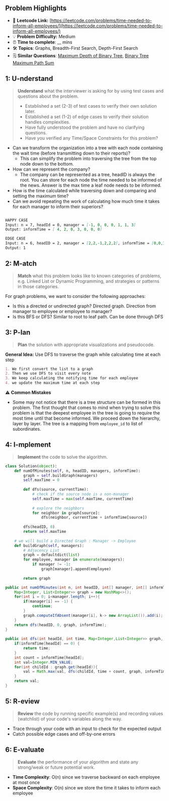 ## Problem Highlights

* 🔗 **Leetcode Link:** [https://leetcode.com/problems/time-needed-to-inform-all-employees/](https://leetcode.com/problems/time-needed-to-inform-all-employees/) 
* 💡 **Problem Difficulty:** Medium
* ⏰ **Time to complete**: __ mins
* 🛠️ **Topics**: Graphs, Breadth-First Search, Depth-First Search
* 🗒️ **Similar Questions**: [Maximum Depth of Binary Tree](https://leetcode.com/problems/maximum-depth-of-binary-tree/), [Binary Tree Maximum Path Sum](https://leetcode.com/problems/binary-tree-maximum-path-sum/)
    
## 1: U-nderstand
 
> **Understand** what the interviewer is asking for by using test cases and questions about the problem.
> 
> - Established a set (2-3) of test cases to verify their own solution later.
> - Established a set (1-2) of edge cases to verify their solution handles complexities.
> - Have fully understood the problem and have no clarifying questions.
> - Have you verified any Time/Space Constraints for this problem?

- Can we transform the organization into a tree with each node containing the wait time (before transmitting down to their reports)?
    - This can simplify the problem into traversing the tree from the top node down to the bottom.
- How can we represent the company?
    - The company can be represented as a tree, headID is always the root. You can store for each node the time needed to be informed of the news. Answer is the max time a leaf node needs to be informed.
- How is the time calculated while traversing down and comparing and setting the maximum time?
- Can we avoid repeating the work of calculating how much time it takes for each manager to inform their superiors?
   
```markdown

HAPPY CASE
Input: n = 7, headId = 0, manager = [-1, 0, 0, 0, 1, 1, 3]
Output: informTime = [ 4, 2, 0, 3, 0, 0, 0]

EDGE CASE
Input: n = 6, headID = 2, manager = [2,2,-1,2,2,2], informTime = [0,0,1,0,0,0]
Output: 1
```   
    
## 2: M-atch

> **Match** what this problem looks like to known categories of problems, e.g. Linked List or Dynamic Programming, and strategies or patterns in those categories.

For graph problems, we want to consider the following approaches:

- Is this a directed or undirected graph? Directed graph. Direction from manager to employee or employee to manager?
- Is this BFS or DFS? Similar to root to leaf path. Can be done through DFS

## 3: P-lan

> **Plan** the solution with appropriate visualizations and pseudocode.

**General Idea:** Use DFS to traverse the graph while calculating time at each step

```markdown
1. We first convert the list to a graph
2. Then we use DFS to visit every note
3. We keep calculating the notifying time for each employee
4. we update the maximum time at each step
```

⚠️ **Common Mistakes**

* Some may not notice that there is a tree structure can be formed in this problem. The first thought that comes to mind when trying to solve this problem is that the deepest employee in the tree is going to require the most time until that become informed. We proceed down the hierarchy, layer by layer. The tree is a mapping from `employee_id` to list of subordinates.

## 4: I-mplement

> **Implement** the code to solve the algorithm.

```python
class Solution(object):
    def numOfMinutes(self, n, headID, managers, informTime):
        graph = self.buildGraph(managers)
        self.maxTime = 0
      
        def dfs(source, currentTime):
            # check if the source node is a non-manager
            self.maxTime = max(self.maxTime, currentTime)
            
            # explore the neighbors
            for neighbor in graph[source]:
                dfs(neighbor, currentTime + informTime[source])
        
        dfs(headID, 0)
        return self.maxTime
    
    # we will build a Directed Graph : Manager -> Employee
    def buildGraph(self, managers):
        # Adjacency List
        graph = defaultdict(list)
        for employee, manager in enumerate(managers):
            if manager != -1:
                graph[manager].append(employee)
            
        return graph
```
```java
public int numOfMinutes(int n, int headID, int[] manager, int[] informTime) {
    Map<Integer, List<Integer>> graph = new HashMap<>();
    for(int i = 0; i<manager.length; i++){
        if(manager[i] == -1) {
            continue;
        }
        graph.computeIfAbsent(manager[i], k-> new ArrayList()).add(i);
    }        
    return dfs(headID, 0, graph, informTime);
}
    
public int dfs(int headId, int time, Map<Integer,List<Integer>> graph, int[] informTime){
    if(informTime[headId] == 0) {
        return time;
    }
    int count = informTime[headId];
    int val=Integer.MIN_VALUE;
    for(int childId : graph.get(headId)){
        val = Math.max(val, dfs(childId, time + count, graph, informTime));
    }
    return val;
}
```
    
## 5: R-eview

> **Review** the code by running specific example(s) and recording values (watchlist) of your code's variables along the way.

- Trace through your code with an input to check for the expected output
- Catch possible edge cases and off-by-one errors

## 6: E-valuate

> **Evaluate** the performance of your algorithm and state any strong/weak or future potential work.
    
* **Time Complexity**: O(n) since we traverse backward on each employee at most once
* **Space Complexity**: O(n) since we store the time it takes to inform each employee